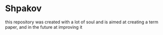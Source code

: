 # Shpakov
this repository was created with a lot of soul and is aimed at creating a term paper, and in the future at improving it
